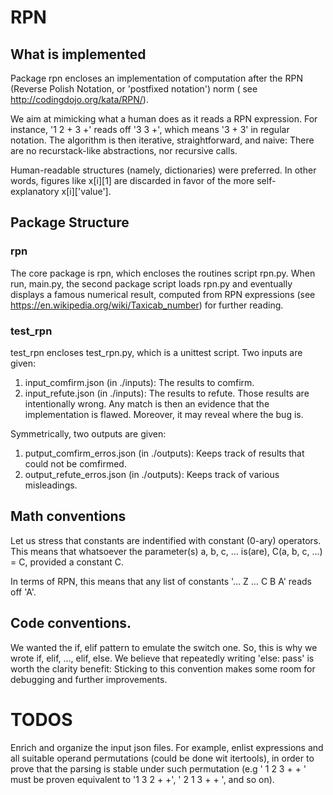# RPN

## What is implemented
Package rpn encloses an implementation of computation after the RPN (Reverse
Polish Notation, or 'postfixed notation') norm (
see http://codingdojo.org/kata/RPN/).

We aim at mimicking what a human does as it reads a RPN expression. 
For instance, '1 2 + 3 +' reads off '3 3 +', which means '3 + 3' in regular 
notation.
The algorithm is then iterative, straightforward, and naive: 
There are no recurstack-like abstractions, nor recursive calls.

Human-readable structures (namely, dictionaries) were preferred. 
In other words, figures like x[i][1] are discarded in favor of the more self-
explanatory x[i]['value'].

## Package Structure
### rpn
The core package is rpn, which encloses the routines script rpn.py.
When run, main.py, the second package script loads rpn.py and eventually 
displays a famous numerical result, computed from RPN expressions (see 
  https://en.wikipedia.org/wiki/Taxicab_number) for further reading.

### test_rpn
test_rpn encloses test_rpn.py, which is a unittest script.
Two inputs are given: 
1. input_comfirm.json (in ./inputs): The results to comfirm.
2. input_refute.json (in ./inputs): The results to refute.
Those results are intentionally wrong. Any match is then an evidence that the 
implementation is flawed. Moreover, it may reveal where the bug is.

Symmetrically, two outputs are given: 
1. putput_comfirm_erros.json (in ./outputs): Keeps track of results that could
not be comfirmed.
2. output_refute_erros.json (in ./outputs): Keeps track of various misleadings.

## Math conventions
Let us stress that constants are indentified with constant (0-ary) operators. 
This means that whatsoever the parameter(s) a, b, c, … is(are), 
C(a, b, c, …) = C, provided a constant C.

In terms of RPN, this means that any list of constants '… Z … C B A' reads off
'A'.

## Code conventions.
We wanted the if, elif pattern to emulate the switch one. So, this is why we 
wrote if, elif, …, elif, else. We believe that repeatedly writing 'else: pass'
is worth the clarity benefit: Sticking to this convention makes some room for
debugging and further improvements.

# TODOS
Enrich and organize the input json files. For example, enlist expressions and
all suitable operand permutations (could be done wit itertools), in order to 
prove that the parsing is stable under such permutation (e.g ' 1 2 3 + + ' 
must be proven equivalent to '1 3 2 + +', ' 2 1 3 + + ', and so on).


